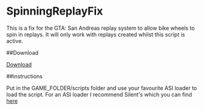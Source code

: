 # SpinningReplayFix

This is a fix for the GTA: San Andreas replay system to allow bike wheels to spin in replays. It will only work with replays created whilst this script is active. 

##Download

[Download](https://github.com/ReynoldsGTA/SpinnngReplayFix/raw/main/SpinningReplay.SA.asi)

##instructions

Put in the GAME_FOLDER/scripts folder and use your favourite ASI loader to load the script. 
For an ASI loader I recommend Silent's which you can find [here](https://gtaforums.com/topic/523982-relopensrc-silents-asi-loader/)
